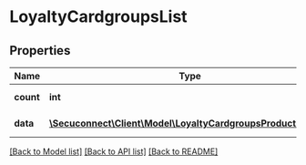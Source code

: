 # LoyaltyCardgroupsList

## Properties
Name | Type | Description | Notes
------------ | ------------- | ------------- | -------------
**count** | **int** | Number of existing loyalty card groups | 
**data** | [**\Secuconnect\Client\Model\LoyaltyCardgroupsProductModel[]**](LoyaltyCardgroupsProductModel.md) | GET Loyalty/Cardgroups | 

[[Back to Model list]](../README.md#documentation-for-models) [[Back to API list]](../README.md#documentation-for-api-endpoints) [[Back to README]](../../README.md)


